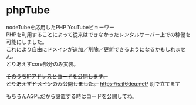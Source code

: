 
# phpTube
nodeTubeを応用したPHP YouTubeビューワー\
PHPを利用することによって従来はできなかったレンタルサーバー上での稼働を可能にしました。\
これにより自由にドメインが追加／削除／更新できるようになるかもしれません。\
とりあえずcore部分のみ実装。

~~そのうちIPアドレスとコードを公開します。~~ \
~~とりあえずドメインのみ公開しました。~~
~~https://s.jf6deu.net/~~ 別で立てます 

もちろんAGPLだから設置する時はコードを公開してね。
